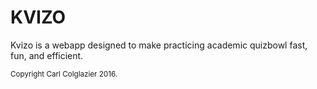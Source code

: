 # KVIZO

Kvizo is a webapp designed to make practicing academic quizbowl fast, fun, and
efficient.

<small>Copyright Carl Colglazier 2016.</small>
